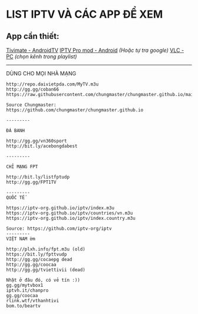 # LIST IPTV VÀ CÁC APP ĐỂ XEM

## App cần thiết:

[Tivimate - AndroidTV](http://bom.to/tivimate)
[IPTV Pro mod - Android](https://www.minhtamvn.com/2020/08/iptv-pro-xem-tv-cho-android.html?m=1) _(Hoặc tự tra google)_
[VLC - PC](https://www.videolan.org/) _(chọn kênh trong playlist)_

------

DÙNG CHO MỌI NHÀ MẠNG

```http://gg.gg/kiptv2022
http://repo.daivietpda.com/MyTV.m3u
http://gg.gg/coban66
https://raw.githubusercontent.com/chungmaster/chungmaster.github.io/main/playlist.m3u```

Source Chungmaster: https://github.com/chungmaster/chungmaster.github.io

---------

ĐÁ BANH

http://gg.gg/vn360sport
http://bit.ly/acebongdabest

---------

CHỈ MẠNG FPT

http://bit.ly/listfptudp
http://gg.gg/FPT1TV

---------
QUỐC TẾ

https://iptv-org.github.io/iptv/index.m3u
https://iptv-org.github.io/iptv/countries/vn.m3u
https://iptv-org.github.io/iptv/index.country.m3u

Source: https://github.com/iptv-org/iptv
---------
VIỆT NAM ờm

http://plxh.info/fpt.m3u (old)
https://bit.ly/fpttvudp
http://gg.gg/cocaepg dead
http://gg.gg/coocaa
http://gg.gg/tviettivii (dead)

Nhặt ở đâu đó, có vẻ tín :))
gg.gg/mytvbox1 
iptvh.it/chanpro 
gg.gg/coocaa 
rlink.wtf/vthanhtivi 
bom.to/beartv

